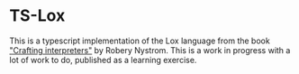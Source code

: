 # TS-Lox

This is a typescript implementation of the Lox language from the book ["Crafting interpreters"](http://craftinginterpreters.com) by Robery Nystrom. This is a work in progress with a lot of work to do, published as a learning exercise.